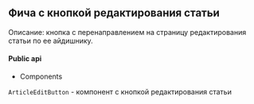 ## Фича с кнопкой редактирования статьи

Описание: кнопка с перенаправлением на страницу редактирования статьи по ее айдишнику.

#### Public api

-   Components

`ArticleEditButton` - компонент с кнопкой редактирования статьи
